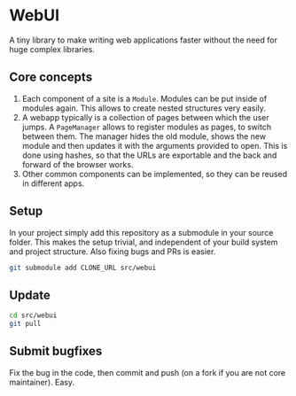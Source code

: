 # WebUI

A tiny library to make writing web applications faster without the need for huge complex libraries.

## Core concepts

1. Each component of a site is a `Module`. Modules can be put inside of modules again. This allows to create nested structures very easily.
2. A webapp typically is a collection of pages between which the user jumps. A `PageManager` allows to register modules as pages, to switch between them. The manager hides the old module, shows the new module and then updates it with the arguments provided to open. This is done using hashes, so that the URLs are exportable and the back and forward of the browser works.
3. Other common components can be implemented, so they can be reused in different apps.

## Setup

In your project simply add this repository as a submodule in your source folder. This makes the setup trivial, and independent of your build system and project structure. Also fixing bugs and PRs is easier.

```bash
git submodule add CLONE_URL src/webui
```

## Update

```bash
cd src/webui
git pull
```

## Submit bugfixes

Fix the bug in the code, then commit and push (on a fork if you are not core maintainer). Easy.

